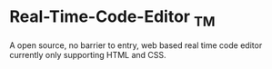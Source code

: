 # Real-Time-Code-Editor <sub>TM</sub>
A open source, no barrier to entry,
web based real time code editor
currently only supporting HTML and CSS.

